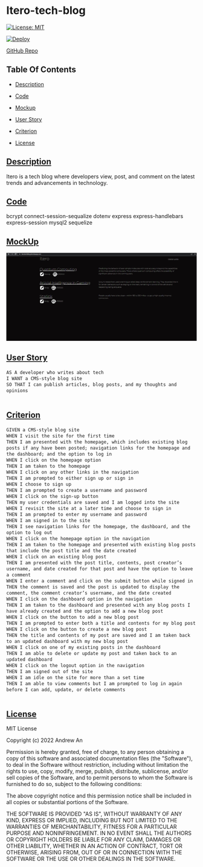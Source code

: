 # Itero-tech-blog

[![License: MIT](https://img.shields.io/badge/License-MIT-purple.svg)](https://opensource.org/licenses/MIT)

[![Deploy](https://www.herokucdn.com/deploy/button.svg)](https://iterotechblog.herokuapp.com/)

[GitHub Repo](https://github.com/AndyAn7/Itero-tech-blog)
## Table Of Contents
- [Description](#description)

- [Code](#code)

- [Mockup](#mockup)

- [User Story](#user)

- [Criterion](#crit)

- [License](#license)

## [Description](#description)
<a name="description"></a>
Itero is a tech blog where developers view, post, and comment on the latest trends and advancements in technology.

## [Code](#code)
<a name="code"></a>
bcrypt
connect-session-sequalize
dotenv
express
express-handlebars
express-session
mysql2
sequelize

## [MockUp](#mockup)
<a name="mockup"></a>
![image](https://github.com/AndyAn7/Itero-tech-blog/blob/main/public/images/IteroSS.png?raw=true)

## [User Story](#user)
<a name="user"></a>

```
AS A developer who writes about tech
I WANT a CMS-style blog site
SO THAT I can publish articles, blog posts, and my thoughts and opinions


```

## [Criterion](#crit)
<a name="crit"></a>

```
GIVEN a CMS-style blog site
WHEN I visit the site for the first time
THEN I am presented with the homepage, which includes existing blog posts if any have been posted; navigation links for the homepage and the dashboard; and the option to log in
WHEN I click on the homepage option
THEN I am taken to the homepage
WHEN I click on any other links in the navigation
THEN I am prompted to either sign up or sign in
WHEN I choose to sign up
THEN I am prompted to create a username and password
WHEN I click on the sign-up button
THEN my user credentials are saved and I am logged into the site
WHEN I revisit the site at a later time and choose to sign in
THEN I am prompted to enter my username and password
WHEN I am signed in to the site
THEN I see navigation links for the homepage, the dashboard, and the option to log out
WHEN I click on the homepage option in the navigation
THEN I am taken to the homepage and presented with existing blog posts that include the post title and the date created
WHEN I click on an existing blog post
THEN I am presented with the post title, contents, post creator’s username, and date created for that post and have the option to leave a comment
WHEN I enter a comment and click on the submit button while signed in
THEN the comment is saved and the post is updated to display the comment, the comment creator’s username, and the date created
WHEN I click on the dashboard option in the navigation
THEN I am taken to the dashboard and presented with any blog posts I have already created and the option to add a new blog post
WHEN I click on the button to add a new blog post
THEN I am prompted to enter both a title and contents for my blog post
WHEN I click on the button to create a new blog post
THEN the title and contents of my post are saved and I am taken back to an updated dashboard with my new blog post
WHEN I click on one of my existing posts in the dashboard
THEN I am able to delete or update my post and taken back to an updated dashboard
WHEN I click on the logout option in the navigation
THEN I am signed out of the site
WHEN I am idle on the site for more than a set time
THEN I am able to view comments but I am prompted to log in again before I can add, update, or delete comments


```

## [License](#license)
<a name="license"></a>
MIT License

Copyright (c) 2022 Andrew An

Permission is hereby granted, free of charge, to any person obtaining a copy
of this software and associated documentation files (the "Software"), to deal
in the Software without restriction, including without limitation the rights
to use, copy, modify, merge, publish, distribute, sublicense, and/or sell
copies of the Software, and to permit persons to whom the Software is
furnished to do so, subject to the following conditions:

The above copyright notice and this permission notice shall be included in all
copies or substantial portions of the Software.

THE SOFTWARE IS PROVIDED "AS IS", WITHOUT WARRANTY OF ANY KIND, EXPRESS OR
IMPLIED, INCLUDING BUT NOT LIMITED TO THE WARRANTIES OF MERCHANTABILITY,
FITNESS FOR A PARTICULAR PURPOSE AND NONINFRINGEMENT. IN NO EVENT SHALL THE
AUTHORS OR COPYRIGHT HOLDERS BE LIABLE FOR ANY CLAIM, DAMAGES OR OTHER
LIABILITY, WHETHER IN AN ACTION OF CONTRACT, TORT OR OTHERWISE, ARISING FROM,
OUT OF OR IN CONNECTION WITH THE SOFTWARE OR THE USE OR OTHER DEALINGS IN THE
SOFTWARE.

